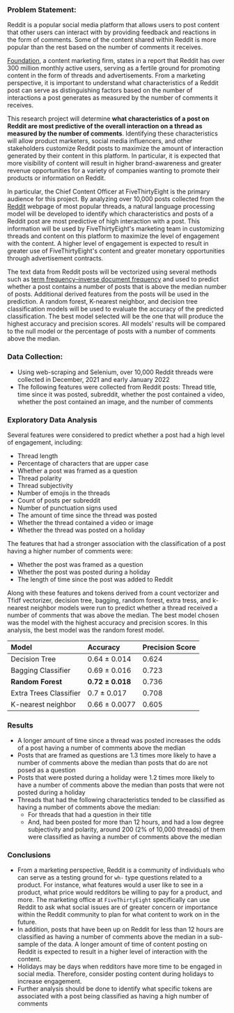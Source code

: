 ### Problem Statement:

Reddit is a popular social media platform that allows users to post content that other users can interact with by providing feedback and reactions in the form of comments. Some of the content shared within Reddit is more popular than the rest based on the number of comments it receives. 

[Foundation](https://foundationinc.co/lab/reddit-research/), a content marketing firm, states in a report that Reddit has over 300 million monthly active users, serving as a fertile ground for promoting content in the form of threads and advertisements. From a marketing perspective, it is important to understand what characteristics of a Reddit post can serve as distinguishing factors based on the number of interactions a post generates as measured by the number of comments it receives.

This research project will determine **what characteristics of a post on Reddit are most predictive of the overall interaction on a thread as measured by the number of comments**. Identifying these characteristics will allow product marketers, social media influencers, and other stakeholders customize Reddit posts to maximize the amount of interaction generated by their content in this platform. In particular, it is expected that more visibility of content will result in higher brand-awareness and greater revenue opportunities for a variety of companies wanting to promote their products or information on Reddit.

In particular, the Chief Content Officer at FiveThirtyEight is the primary audience for this project. By analyzing over 10,000 posts collected from the [Reddit](https://www.reddit.com/) webpage of most popular threads, a natural language processing model will be developed to identify which characteristics and posts of a Reddit post are most predictive of high interaction with a post. This information will be used by FiveThirtyEight's marketing team in customizing threads and content on this platform to maximize the level of engagement with the content. A higher level of engagement is expected to result in greater use of FiveThirtyEight's content and greater monetary opportunities through advertisement contracts.

The text data from Reddit posts will be vectorized using several methods such as [term frequency–inverse document frequency](https://en.wikipedia.org/wiki/Tf%E2%80%93idf) and used to predict whether a post contains a number of posts that is above the median number of posts. Additional derived features from the posts will be used in the prediction. A random forest, K-nearest neighbor, and decision tree classification models will be used to evaluate the accuracy of the predicted classification. The best model selected will be the one that will produce the highest accuracy and precision scores. All models' results will be compared to the null model or the percentage of posts with a number of comments above the median.

### Data Collection:
* Using web-scraping and Selenium, over 10,000 Reddit threads were collected in December, 2021 and early January 2022
* The following features were collected from Reddit posts: Thread title, time since it was posted, subreddit, whether the post contained a video, whether the post contained an image, and the number of comments

### Exploratory Data Analysis

Several features were considered to predict whether a post had a high level of engagement, including:

* Thread length
* Percentage of characters that are upper case
* Whether a post was framed as a question
* Thread polarity
* Thread subjectivity
* Number of emojis in the threads
* Count of posts per subreddit
* Number of punctuation signs used
* The amount of time since the thread was posted
* Whether the thread contained a video or image
* Whether the thread was posted on a holiday

The features that had a stronger association with the classification of a post having a higher number of comments were:
* Whether the post was framed as a question
* Whether the post was posted during a holiday
* The length of time since the post was added to Reddit

Along with these features and tokens derived from a count vectorizer and Tfidf vectorizer, decision tree, bagging, random forest, extra tress, and k-nearest neighbor models were
run to predict whether a thread received a number of comments that was above the median. The best model chosen was the model with the highest accuracy and precision scores.
In this analysis, the best model was the random forest model.

|Model | Accuracy |Precision Score|
|:---|:---|:---|
|Decision Tree | 0.64 ± 0.014 |0.624 |
|Bagging Classifier |0.69 ± 0.016 |0.723 |
|**Random Forest** | **0.72 ± 0.018** |0.736 |
|Extra Trees Classifier | 0.7 ± 0.017 |0.708 |
|K-nearest neighbor | 0.66 ± 0.0077 |0.605 |

### Results
* A longer amount of time since a thread was posted increases the odds of a post having a number of comments above the median 
* Posts that are framed as questions are 1.3 times more likely to have a number of comments above the median than posts that do are not posed as a question
* Posts that were posted during a holiday were 1.2 times more likely to have a number of comments above the median than posts that were not posted during a holiday
* Threads that had the following characteristics tended to be classified as having a number of comments above the median:
    * For threads that had a question in their title
    * And, had been posted for more than 12 hours, and had a low degree subjectivity and polarity, around 200 (2% of 10,000 threads) of them were classified as having a number of comments above the median

### Conclusions
* From a marketing perspective, Reddit is a community of individuals who can serve as a testing ground for `wh-` type questions related to a product. For instance, what features would a user like to see in a product, what price would redditors be willing to pay for a product, and more. The marketing office at `FiveThirtyEight` specifically can use Reddit to ask what social issues are of greater concern or importance within the Reddit community to plan for what content to work on in the future.
* In addition, posts that have been up on Reddit for less than 12 hours are classified as having a number of comments above the median in a sub-sample of the data. A longer amount of time of content posting on Reddit is expected to result in a higher level of interaction with the content.
* Holidays may be days when redditors have more time to be engaged in social media. Therefore, consider posting content during holidays to increase engagement.
* Further analysis should be done to identify what specific tokens are associated with a post being classified as having a high number of comments
